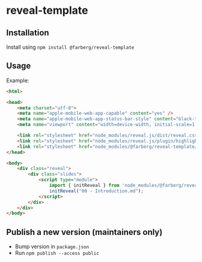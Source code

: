 # reveal-template

## Installation

Install using `npm install @farberg/reveal-template`

## Usage

Example:

```html
<html>

<head>
	<meta charset="utf-8">
	<meta name="apple-mobile-web-app-capable" content="yes" />
	<meta name="apple-mobile-web-app-status-bar-style" content="black-translucent" />
	<meta name="viewport" content="width=device-width, initial-scale=1.0, maximum-scale=1.0, user-scalable=yes, minimal-ui">

	<link rel="stylesheet" href="node_modules/reveal.js/dist/reveal.css">
	<link rel="stylesheet" href="node_modules/reveal.js/plugin/highlight/zenburn.css">
	<link rel="stylesheet" href="node_modules/@farberg/reveal-template/css/dhbw.css" id="theme">
</head>

<body>
	<div class="reveal">
		<div class="slides">
			<script type="module">
				import { initReveal } from 'node_modules/@farberg/reveal-template/init-reveal.js'
				initReveal("00 - Introduction.md");
			</script>
		</div>
	</div>
</body>
```

## Publish a new version (maintainers only)

- Bump version in `package.json`
- Run `npm publish --access public`